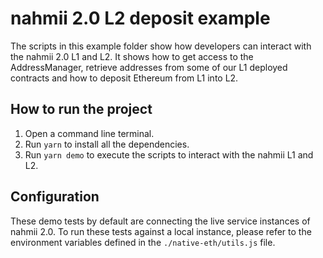 # nahmii 2.0 L2 deposit example

The scripts in this example folder show how developers can interact with the nahmii 2.0 L1 and L2. It shows how to get access to the AddressManager, retrieve addresses from some of our L1 deployed contracts and how to deposit Ethereum from L1 into L2.

## How to run the project

1. Open a command line terminal.
2. Run `yarn` to install all the dependencies.
3. Run `yarn demo` to execute the scripts to interact with the nahmii L1 and L2.

## Configuration

These demo tests by default are connecting the live service instances of nahmii 2.0. To run these tests against a local instance, please refer to the environment variables defined in the `./native-eth/utils.js` file.